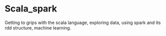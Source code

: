 # Scala_spark
 Getting to grips with the scala language, exploring data, using spark and its rdd structure, machine learning.
